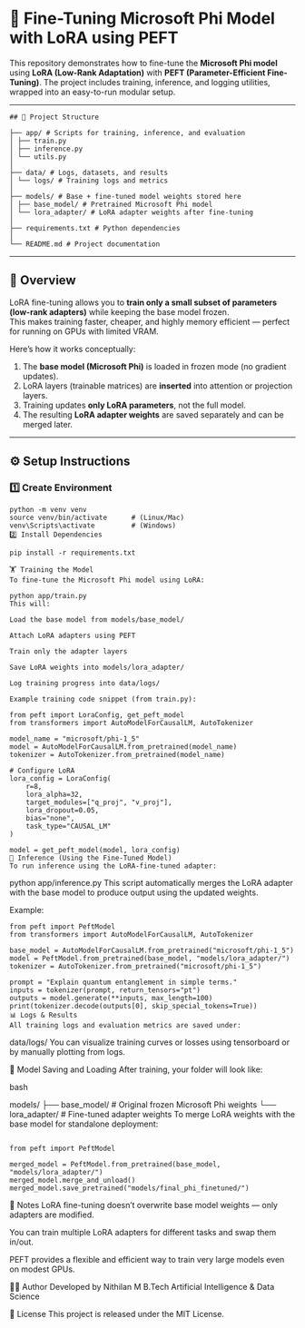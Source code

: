 # 🚀 Fine-Tuning Microsoft Phi Model with LoRA using PEFT

This repository demonstrates how to fine-tune the **Microsoft Phi model** using **LoRA (Low-Rank Adaptation)** with **PEFT (Parameter-Efficient Fine-Tuning)**. The project includes training, inference, and logging utilities, wrapped into an easy-to-run modular setup.

---
```
## 📂 Project Structure

├── app/ # Scripts for training, inference, and evaluation
│ ├── train.py
│ ├── inference.py
│ └── utils.py
│
├── data/ # Logs, datasets, and results
│ └── logs/ # Training logs and metrics
│
├── models/ # Base + fine-tuned model weights stored here
│ ├── base_model/ # Pretrained Microsoft Phi model
│ └── lora_adapter/ # LoRA adapter weights after fine-tuning
│
├── requirements.txt # Python dependencies
│
└── README.md # Project documentation
```


---

## 🧠 Overview

LoRA fine-tuning allows you to **train only a small subset of parameters (low-rank adapters)** while keeping the base model frozen.  
This makes training faster, cheaper, and highly memory efficient — perfect for running on GPUs with limited VRAM.

Here’s how it works conceptually:

1. The **base model (Microsoft Phi)** is loaded in frozen mode (no gradient updates).
2. LoRA layers (trainable matrices) are **inserted** into attention or projection layers.
3. Training updates **only LoRA parameters**, not the full model.
4. The resulting **LoRA adapter weights** are saved separately and can be merged later.

---

## ⚙️ Setup Instructions

### 1️⃣ Create Environment

```
python -m venv venv
source venv/bin/activate      # (Linux/Mac)
venv\Scripts\activate         # (Windows)
2️⃣ Install Dependencies

pip install -r requirements.txt

🏋️ Training the Model
To fine-tune the Microsoft Phi model using LoRA:

python app/train.py
This will:

Load the base model from models/base_model/

Attach LoRA adapters using PEFT

Train only the adapter layers

Save LoRA weights into models/lora_adapter/

Log training progress into data/logs/

Example training code snippet (from train.py):

from peft import LoraConfig, get_peft_model
from transformers import AutoModelForCausalLM, AutoTokenizer

model_name = "microsoft/phi-1_5"
model = AutoModelForCausalLM.from_pretrained(model_name)
tokenizer = AutoTokenizer.from_pretrained(model_name)

# Configure LoRA
lora_config = LoraConfig(
    r=8,
    lora_alpha=32,
    target_modules=["q_proj", "v_proj"],
    lora_dropout=0.05,
    bias="none",
    task_type="CAUSAL_LM"
)

model = get_peft_model(model, lora_config)
🧪 Inference (Using the Fine-Tuned Model)
To run inference using the LoRA-fine-tuned adapter:
```

python app/inference.py
This script automatically merges the LoRA adapter with the base model to produce output using the updated weights.

Example:
```
from peft import PeftModel
from transformers import AutoModelForCausalLM, AutoTokenizer

base_model = AutoModelForCausalLM.from_pretrained("microsoft/phi-1_5")
model = PeftModel.from_pretrained(base_model, "models/lora_adapter/")
tokenizer = AutoTokenizer.from_pretrained("microsoft/phi-1_5")

prompt = "Explain quantum entanglement in simple terms."
inputs = tokenizer(prompt, return_tensors="pt")
outputs = model.generate(**inputs, max_length=100)
print(tokenizer.decode(outputs[0], skip_special_tokens=True))
📊 Logs & Results
All training logs and evaluation metrics are saved under:

```

data/logs/
You can visualize training curves or losses using tensorboard or by manually plotting from logs.

🧩 Model Saving and Loading
After training, your folder will look like:

bash

models/
├── base_model/         # Original frozen Microsoft Phi weights
└── lora_adapter/       # Fine-tuned adapter weights
To merge LoRA weights with the base model for standalone deployment:

```

from peft import PeftModel

merged_model = PeftModel.from_pretrained(base_model, "models/lora_adapter/")
merged_model.merge_and_unload()
merged_model.save_pretrained("models/final_phi_finetuned/")
```
🧰 Notes
LoRA fine-tuning doesn’t overwrite base model weights — only adapters are modified.

You can train multiple LoRA adapters for different tasks and swap them in/out.

PEFT provides a flexible and efficient way to train very large models even on modest GPUs.

🧑‍💻 Author
Developed by Nithilan M
B.Tech Artificial Intelligence & Data Science

🪪 License
This project is released under the MIT License.







